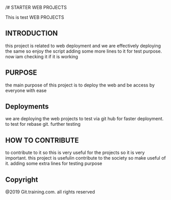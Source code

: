 /# STARTER WEB PROJECTS

This is test WEB PROJECTS

## INTRODUCTION
this project is related to web deployment and we are effectively deploying the same
so enjoy the script
adding some more lines to it for test purpose. now iam checking it if it is working

## PURPOSE

the main purpose of this project is to deploy the web and be access by everyone with ease
## Deployments 

we are deploying the web projects to test via git hub 
for faster deployment. to test for rebase git. further testing

## HOW TO CONTRIBUTE

to contribute to it so this is very useful for the projects so it is very important. this project is usefulin 
contribute to the society so make useful of it. adding some extra lines for testing purpose

## Copyright
@2019 Git.training.com. all rights reserved

